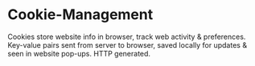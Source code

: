 # Cookie-Management
Cookies store website info in browser, track web activity &amp; preferences. Key-value pairs sent from server to browser, saved locally for updates &amp; seen in website pop-ups. HTTP generated.
